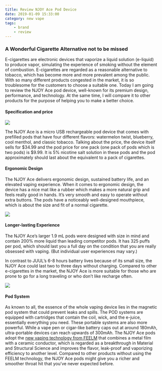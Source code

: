 ```yaml
---
title: Review NJOY Ace Pod Device 
date: 2019-01-09 15:33:00
category: new vape
tags:
	- brand
	- review
---
```


### A Wonderful Cigarette Alternative not to be missed 


E-cigarettes are electronic devices that vaporize a liquid solution (e-liquid) to produce vapor, simulating the experience of smoking without the element of combustion. E-cigarettes are regarded as a reasonable alternative to tobacco, which has become more and more prevalent among the public. With so many different products congested in the market, it is so troublesome for the customers to choose a suitable one. Today I am going to review the NJOY Ace pod device, well-known for its premium design, performance, and technology. At the same time, I will compare it to other products for the purpose of helping you to make a better choice. 

#### Specification and price

![](/images/16.jpg)

The NJOY Ace is a micro USB rechargeable pod device that comes with prefilled pods that have four different flavors: watermelon twist, blueberry, cool menthol, and classic tobacco. Talking about the price, the device itself sells for $34.99 and the pod price for one pack (one pack of pods which is two pods) is $9.99. It is 5% nicotine salt solution in these pods and the pod approximately should last about the equivalent to a pack of cigarettes. 

<!-- more -->

#### Ergonomic Design 

The NJOY Ace delivers ergonomic design, sustained battery life, and an elevated vaping experience. When it comes to ergonomic design, the device has a nice mat like a rubber which makes a more natural grip and feels really good in hands. It’s very smooth and easy to operate without extra buttons. The pods have a noticeably well-designed mouthpiece, which is about the size and fit of a normal cigarette.

![](/images/17.jpg)

#### Longer-lasting Experience

The NJOY Ace’s larger 1.9 mL pods were designed with size in mind and contain 200% more liquid than leading competitor pods. It has 325 puffs per pod, which should last you a full day on the condition that you are really obsessed with vaping. (But individual user experiences may vary.)

In contrast to JUUL’s 6-8 hours battery lives because of its small size, the NJOY Ace could last two to three days without charging. Compared to other e-cigarettes in the market, the NJOY Ace is more suitable for those who are prone to go for a long traveling or who don’t like recharge often. 

![](/images/18.jpg)

#### Pod System

As known to all, the essence of the whole vaping device lies in the magnetic pod system that could prevent leaks and spills. The POD systems are equipped with cartridges that contain the coil, wick, and the e-juice, essentially everything you need. These portable systems are also more powerful. While a vape pen or cigar-like battery caps out at around 180mAh, ultra-portable devices can reach upwards of 300mAh. The NJOY Ace pods adopt the [new vaping technology from FEELM](http://www.feelmtech.com/) that combines a metal film with a ceramic conductor, which is regarded as a breakthrough in Material and Structural Science and improves the flavor, leak-proof and vaporizing efficiency to another level. Compared to other products without using the FEELM technology, the NJOY Ace pods might give you a richer and smoother throat hit that you’ve never expected before.

